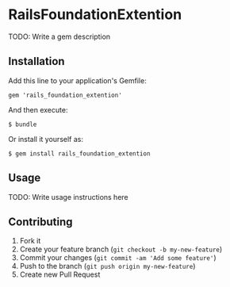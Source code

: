 # RailsFoundationExtention

TODO: Write a gem description

## Installation

Add this line to your application's Gemfile:

    gem 'rails_foundation_extention'

And then execute:

    $ bundle

Or install it yourself as:

    $ gem install rails_foundation_extention

## Usage

TODO: Write usage instructions here

## Contributing

1. Fork it
2. Create your feature branch (`git checkout -b my-new-feature`)
3. Commit your changes (`git commit -am 'Add some feature'`)
4. Push to the branch (`git push origin my-new-feature`)
5. Create new Pull Request
